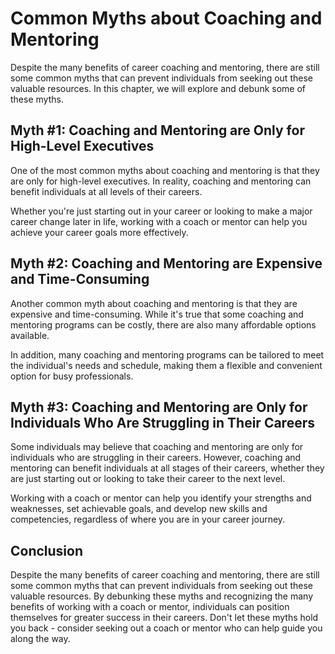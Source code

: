 Common Myths about Coaching and Mentoring
=================================================================================================

Despite the many benefits of career coaching and mentoring, there are still some common myths that can prevent individuals from seeking out these valuable resources. In this chapter, we will explore and debunk some of these myths.

Myth #1: Coaching and Mentoring are Only for High-Level Executives
------------------------------------------------------------------

One of the most common myths about coaching and mentoring is that they are only for high-level executives. In reality, coaching and mentoring can benefit individuals at all levels of their careers.

Whether you're just starting out in your career or looking to make a major career change later in life, working with a coach or mentor can help you achieve your career goals more effectively.

Myth #2: Coaching and Mentoring are Expensive and Time-Consuming
----------------------------------------------------------------

Another common myth about coaching and mentoring is that they are expensive and time-consuming. While it's true that some coaching and mentoring programs can be costly, there are also many affordable options available.

In addition, many coaching and mentoring programs can be tailored to meet the individual's needs and schedule, making them a flexible and convenient option for busy professionals.

Myth #3: Coaching and Mentoring are Only for Individuals Who Are Struggling in Their Careers
--------------------------------------------------------------------------------------------

Some individuals may believe that coaching and mentoring are only for individuals who are struggling in their careers. However, coaching and mentoring can benefit individuals at all stages of their careers, whether they are just starting out or looking to take their career to the next level.

Working with a coach or mentor can help you identify your strengths and weaknesses, set achievable goals, and develop new skills and competencies, regardless of where you are in your career journey.

Conclusion
----------

Despite the many benefits of career coaching and mentoring, there are still some common myths that can prevent individuals from seeking out these valuable resources. By debunking these myths and recognizing the many benefits of working with a coach or mentor, individuals can position themselves for greater success in their careers. Don't let these myths hold you back - consider seeking out a coach or mentor who can help guide you along the way.
